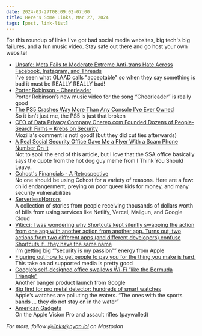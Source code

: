```yaml
---
date: 2024-03-27T08:09:02-07:00
title: Here's Some Links, Mar 27, 2024
tags: [post, link-list]
---
```


For this roundup of links I've got bad social media websites, big tech's big failures, and a fun music video. Stay safe out there and go host your own website!

- [Unsafe: Meta Fails to Moderate Extreme Anti-trans Hate Across Facebook, Instagram, and Threads](https://glaad.org/smsi/report-meta-fails-to-moderate-extreme-anti-trans-hate-across-facebook-instagram-and-threads/)   
   I've seen what GLAAD calls "acceptable" so when they say something is bad it must be REALLY REALLY bad!
- [Porter Robinson - Cheerleader](https://www.youtube.com/watch?v=CzJbz9qSsd0)   
   Porter Robinson’s new music video for the song “Cheerleader” is really good  
- [The PS5 Crashes Way More Than Any Console I’ve Ever Owned](https://www.thegamer.com/ps5-crash-way-more-any-console-ever-owned/)   
   So it isn't just me, the PS5 is just that broken  
- [CEO of Data Privacy Company Onerep.com Founded Dozens of People-Search Firms – Krebs on Security](https://krebsonsecurity.com/2024/03/ceo-of-data-privacy-company-onerep-com-founded-dozens-of-people-search-firms/)   
   Mozilla's comment is not! good! (but they did cut ties afterwards)  
- [A Real Social Security Office Gave Me a Flyer With a Scam Phone Number On It](https://theintercept.com/2024/03/17/social-security-scam-nyc/)   
   Not to spoil the end of this article, but I love that the SSA office basically says the quote from the hot dog guy meme from I Think You Should Leave.  
- [Cohost's Financials - A Retrospective](https://d-shoot.net/cohostfinance.html)   
   No one should be using Cohost for a variety of reasons. Here are a few: child endangerment, preying on poor queer kids for money, and many security vulnerabilities   
- [ServerlessHorrors](https://serverlesshorrors.com/)   
   A collection of stories from people receiving thousands of dollars worth of bills from using services like Netlify, Vercel, Mailgun, and Google Cloud  
- [Viticci: I was wondering why Shortcuts kept silently swapping the action from one app with another action from another app.  Turns out, two actions from two different apps (and different developers) confuse Shortcuts if...they have the same name](https://mastodon.macstories.net/@viticci/112093855225700828)   
   I'm getting big “”security is my passion”” energy from Apple 
- [Figuring out how to get people to pay you for the thing you make is hard.](https://petebrown.gibber.blog/figuring-out-how-to-get-people-to-pay-you-for-the-thing-you-make-it-hard)   
   This take on ad supported media is pretty good  
- [Google’s self-designed office swallows Wi-Fi “like the Bermuda Triangle”](https://arstechnica.com/gadgets/2024/03/googles-self-designed-office-swallows-wi-fi-like-the-bermuda-triangle/)   
   Another banger product launch from Google  
- [Big find for pro metal detector: hundreds of smart watches](https://www.shawlocal.com/northwest-herald/2024/03/03/big-find-for-pro-metal-detector-hundreds-of-smart-watches/)   
   Apple’s watches are polluting the waters. “The ones with the sports bands ... they do not stay on in the water”  
- [American Gadgets](https://flaminghydra.com/american-gadgets/)   
   On the Apple Vision Pro and assault rifles (paywalled)  

_For more, follow [@links@nyan.lol](https://nyan.lol/@links) on Mastodon_
